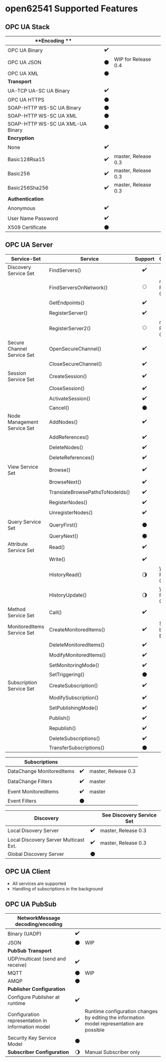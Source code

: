 open62541 Supported Features
============================

OPC UA Stack
------------

| **Encoding **                           |                      |                      |
| --------------------------------------- |:--------------------:| -------------------- |
| OPC UA Binary                           |  :heavy_check_mark:  |                      |
| OPC UA JSON                             |      :new_moon:      | WIP for Release 0.4  |
| OPC UA XML                              |      :new_moon:      |                      |
| **Transport**                           |                      |                      |
| UA-TCP UA-SC UA Binary                  |  :heavy_check_mark:  |                      |
| OPC UA HTTPS                            |      :new_moon:      |                      |
| SOAP-HTTP WS-SC UA Binary               |      :new_moon:      |                      |
| SOAP-HTTP WS-SC UA XML                  |      :new_moon:      |                      |
| SOAP-HTTP WS-SC UA XML-UA Binary        |      :new_moon:      |                      |
| **Encryption**                          |                      |                      |
| None                                    |  :heavy_check_mark:  |                      |
| Basic128Rsa15                           |  :heavy_check_mark:  | master, Release 0.3  |
| Basic256                                |  :heavy_check_mark:  | master, Release 0.3  |
| Basic256Sha256                          |  :heavy_check_mark:  | master, Release 0.3  |
| **Authentication**                      |                      |                      |
| Anonymous                               |  :heavy_check_mark:  |                      |
| User Name Password                      |  :heavy_check_mark:  |                      |
| X509 Certificate                        |      :new_moon:      |                      |

OPC UA Server
-------------

| **Service-Set**             | **Service**                     | **Support**          | **Comment**          |
| --------------------------- | ------------------------------- |:--------------------:| -------------------- |
| Discovery Service Set       | FindServers()                   |  :heavy_check_mark:  |                      |
|                             | FindServersOnNetwork()          |     :full_moon:      | master, Release 0.3  |
|                             | GetEndpoints()                  |  :heavy_check_mark:  |                      |
|                             | RegisterServer()                |  :heavy_check_mark:  |                      |
|                             | RegisterServer2()               |     :full_moon:      | master, Release 0.3  |
| Secure Channel Service Set  | OpenSecureChannel()             |  :heavy_check_mark:  |                      |
|                             | CloseSecureChannel()            |  :heavy_check_mark:  |                      |
| Session Service Set         | CreateSession()                 |  :heavy_check_mark:  |                      |
|                             | CloseSession()                  |  :heavy_check_mark:  |                      |
|                             | ActivateSession()               |  :heavy_check_mark:  |                      |
|                             | Cancel()                        |      :new_moon:      |                      |
| Node Management Service Set | AddNodes()                      |  :heavy_check_mark:  |                      |
|                             | AddReferences()                 |  :heavy_check_mark:  |                      |
|                             | DeleteNodes()                   |  :heavy_check_mark:  |                      |
|                             | DeleteReferences()              |  :heavy_check_mark:  |                      |
| View Service Set            | Browse()                        |  :heavy_check_mark:  |                      |
|                             | BrowseNext()                    |  :heavy_check_mark:  |                      |
|                             | TranslateBrowsePathsToNodeIds() |  :heavy_check_mark:  |                      |
|                             | RegisterNodes()                 |  :heavy_check_mark:  |                      |
|                             | UnregisterNodes()               |  :heavy_check_mark:  |                      |
| Query Service Set           | QueryFirst()                    |      :new_moon:      |                      |
|                             | QueryNext()                     |      :new_moon:      |                      |
| Attribute Service Set       | Read()                          |  :heavy_check_mark:  |                      |
|                             | Write()                         |  :heavy_check_mark:  |                      |
|                             | HistoryRead()                   | :waning_gibbous_moon: | [WIP](https://github.com/open62541/open62541/pull/1740), Release 0.4     |
|                             | HistoryUpdate()                 | :waning_gibbous_moon: | [WIP](https://github.com/open62541/open62541/pull/1740), Release 0.4     |
| Method Service Set          | Call()                          |  :heavy_check_mark:  |                      |
| MonitoredItems Service Set  | CreateMonitoredItems()          |  :heavy_check_mark:  | See below for Events |
|                             | DeleteMonitoredItems()          |  :heavy_check_mark:  |                      |
|                             | ModifyMonitoredItems()          |  :heavy_check_mark:  |                      |
|                             | SetMonitoringMode()             |  :heavy_check_mark:  |                      |
|                             | SetTriggering()                 |      :new_moon:      |                      |
| Subscription Service Set    | CreateSubscription()            |  :heavy_check_mark:  |                      |
|                             | ModifySubscription()            |  :heavy_check_mark:  |                      |
|                             | SetPublishingMode()             |  :heavy_check_mark:  |                      |
|                             | Publish()                       |  :heavy_check_mark:  |                      |
|                             | Republish()                     |  :heavy_check_mark:  |                      |
|                             | DeleteSubscriptions()           |  :heavy_check_mark:  |                      |
|                             | TransferSubscriptions()         |      :new_moon:      |                      |

| **Subscriptions**                       |                      |                      |
| --------------------------------------- |:--------------------:| -------------------- |
| DataChange MonitoredItems               |  :heavy_check_mark:  | master, Release 0.3  |
| DataChange Filters                      |  :heavy_check_mark:  | master               |
| Event MonitoredItems                    |  :heavy_check_mark:  | master               |
| Event Filters                           |      :new_moon:      |                      |

| **Discovery**                           |                      | See Discovery Service Set |
| --------------------------------------- |:--------------------:| -------------------- |
| Local Disovery Server                   |  :heavy_check_mark:  | master, Release 0.3  |
| Local Discovery Server Multicast Ext.   |  :heavy_check_mark:  | master, Release 0.3  |
| Global Discovery Server                 |      :new_moon:      |                      |

OPC UA Client
-------------

- All services are supported
- Handling of subscriptions in the background

OPC UA PubSub
-------------

| **NetworkMessage decoding/encoding**              |                       |                        |
| ------------------------------------------------- |:---------------------:| ---------------------- |
| Binary (UADP)                                     |   :heavy_check_mark:  |                        |
| JSON                                              |       :new_moon:      | WIP                    |
| **PubSub Transport**                              |                       |                        |
| UDP/multicast (send and receive)                  |   :heavy_check_mark:  |                        |
| MQTT                                              |      :new_moon:       | WIP                    |
| AMQP                                              |      :new_moon:       |                        |
| **Publisher Configuration**                       |                       |                        |
| Configure Publisher at runtime                    |  :heavy_check_mark:   |                        |
| Configuration representation in information model |  :heavy_check_mark:   | Runtime configuration changes by editing the information model representation are possible |
| Security Key Service Model                        |      :new_moon:       |                        |
| **Subscriber Configuration**                      | :waning_gibbous_moon: | Manual Subscriber only |
